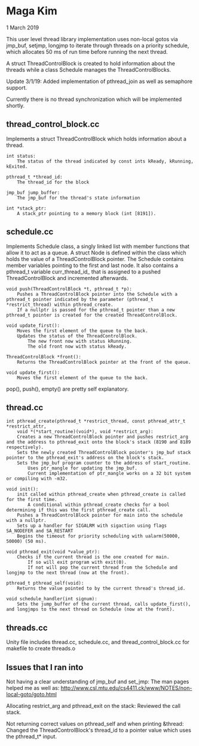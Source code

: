 # Maga Kim
1 March 2019

This user level thread library implementation uses non-local gotos via jmp_buf, setjmp, longjmp to iterate through threads on a priority schedule, which allocates 50 ms of run time before running the next thread. 

A struct ThreadControlBlock is created to hold information about the threads while a class Schedule manages the ThreadControlBlocks.

Update 3/1/19: Added implementation of pthread_join as well as semaphore support.

Currently there is no thread synchronization which will be implemented shortly.
## thread_control_block.cc
Implements a struct ThreadControlBlock which holds information about a thread.

	int status:
		The status of the thread indicated by const ints kReady, kRunning, kExited.

	pthread_t *thread_id:
		The thread_id for the block
	
	jmp_buf jump_buffer:
		The jmp_buf for the thread's state information

	int *stack_ptr:
		A stack_ptr pointing to a memory block (int [8191]).

## schedule.cc
Implements Schedule class, a singly linked list with member functions that allow it to act as a queue.
A struct Node is defined within the class which holds the value of a ThreadControlBlock pointer.
The Schedule contains member variables pointing to the first and last node.
It also contains a pthread_t variable curr_thread_id_ that is assigned to a pushed ThreadControlBlock and incremented afterwards.

	void push(ThreadControlBlock *t, pthread_t *p):
		Pushes a ThreadControlBlock pointer into the Schedule with a pthread_t pointer indicated by the parameter (pthread_t *restrict_thread) within pthread_create.
		If a nullptr is passed for the pthread_t pointer than a new pthread_t pointer is created for the created ThreadControlBlock.

	void update_first():
		Moves the first element of the queue to the back.
		Updates the status of the ThreadControlBlock.
			The new front now with status kRunning.
			The old front now with status kReady.

	ThreadControlBlock *front():
		Returns the ThreadControlBlock pointer at the front of the queue.

	void update_first():
		Moves the first element of the queue to the back.
	
pop(), push(), empty() are pretty self explanatory.

## thread.cc
	int pthread_create(pthread_t *restrict_thread, const pthread_attr_t *restrict_attr,
		void *(*start_routine)(void*), void *restrict_arg):
		Creates a new ThreadControlBlock pointer and pushes restrict_arg and the address to pthread_exit onto the block's stack (8190 and 8189 respectively).
		Sets the newly created ThreadControlBlock pointer's jmp_buf stack pointer to the pthread_exit's address on the block's stack.
		Sets the jmp_buf program counter to the address of start_routine.
			Uses ptr_mangle for updating the jmp_buf.
			Current implementation of ptr_mangle works on a 32 bit system or compiling with -m32.

	void init():
		init called within pthread_create when pthread_create is called for the first time.
			A conditional within pthread_create checks for a bool determining if this was the first pthread_create call.
		Pushes a ThreadControlBlock pointer for main into the schedule with a nullptr.
		Sets up a handler for SIGALRM with sigaction using flags SA_NODEFER and SA_RESTART
		Begins the timeout for priority scheduling with ualarm(50000, 50000) (50 ms).

	void pthread_exit(void *value_ptr):
		Checks if the current thread is the one created for main. 
			If so will exit program with exit(0).
			If not will pop the current thread from the Schedule and longjmp to the next thread (now at the front).

	pthread_t pthread_self(void):
		Returns the value pointed to by the current thread's thread_id.

	void schedule_handler(int signum):
		Sets the jump_buffer of the current thread, calls update_first(), and longjmps to the next thread on Schedule (now at the front).

## threads.cc
Unity file includes thread.cc, schedule.cc, and thread_control_block.cc for makefile to create threads.o

## Issues that I ran into
Not having a clear understanding of jmp_buf and set_jmp:
The man pages helped me as well as: http://www.csl.mtu.edu/cs4411.ck/www/NOTES/non-local-goto/goto.html

Allocating restrict_arg and pthread_exit on the stack:
Reviewed the call stack.

Not returning correct values on pthread_self and when printing &thread:
Changed the ThreadControlBlock's thread_id to a pointer value which uses the pthread_t* input.


